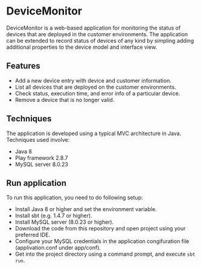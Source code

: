 # DeviceMonitor

DeviceMonitor is a web-based application for monitoring the status of devices that are deployed in the customer environments. The application can be extended to record status of devices of any kind by simpling adding additional properties to the device model and interface view.

## Features

- Add a new device entry with device and customer information.
- List all devices that are deployed on the customer environments.
- Check status, execution time, and error info of a particular device.
- Remove a device that is no longer valid.

## Techniques
The application is developed using a typical MVC architecture in Java. Techniques used involve:
- Java 8 
- Play framework 2.8.7
- MySQL server 8.0.23

## Run application
To run this application, you need to do following setup:
- Install Java 8 or higher and set the environment variable.
- Install sbt (e.g. 1.4.7 or higher).
- Install MySQL server (8.0.23 or higher). 
- Download the code from this repository and open project using your preferred IDE.
- Configure your MySQL credentials in the application congifuration file (applivation.conf under app/conf).
- Get into the project directory using a command prompt, and execute ```sbt run```.
